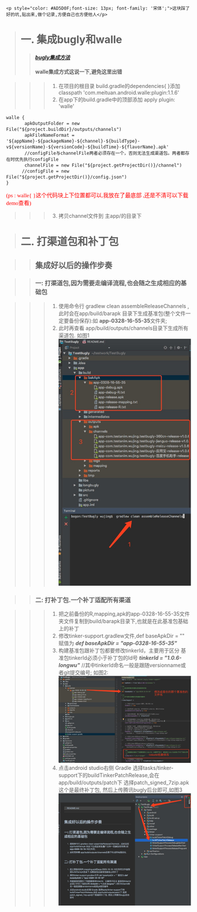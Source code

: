 ```
<p style="color: #AD5D0F;font-size: 13px; font-family: '宋体';">这块踩了好的坑,贴出来,做个记录,方便自己也方便他人</p>
```
> # 一. 集成bugly和walle
 >> ####  *[bugly集成方法](https://bugly.qq.com/docs/user-guide/instruction-manual-android-hotfix/?v=20180119105842)*
>>  ####  walle集成方式这说一下,避免这里出错

>>> 1. 在项目的根目录 build.gradle的dependencies{ }添加  classpath 'com.meituan.android.walle:plugin:1.1.6'
>>> 2. 在app下的build.gradle中的顶部添加 apply plugin: 'walle'
```
walle {
       apkOutputFolder = new File("${project.buildDir}/outputs/channels")
       apkFileNameFormat = '${appName}-${packageName}-${channel}-${buildType}-v${versionName}-${versionCode}-${buildTime}-${flavorName}.apk'
       //configFile与channelFile两者必须存在一个，否则无法生成渠道包。两者都存在时优先执行configFile
       channelFile = new File("${project.getProjectDir()}/channel")
      //configFile = new File("${project.getProjectDir()}/config.json")
}

```
<p style="color: #ff0000;font-size: 15px; font-family: '宋体';">(ps : walle{ }这个代码块上下位置都可以,我放在了最底部 ,还是不清可以下载demo查看)</p>

>>>  3. 拷贝channel文件到 主app/的目录下


> # 二. 打渠道包和补丁包

>> ## 集成好以后的操作步奏

>> ### 一: 打渠道包,因为需要走编译流程,也会随之生成相应的基础包

>>> 1. 使用命令行 gradlew clean assembleReleaseChannels , 此时会在app/build/barapk 目录下生成基准包(整个文件一定要备份保存):如 **app-0328-16-55-35**文件夹;
>>> 2. 此时再查看 app/build/outputs/channels目录下生成所有渠道包. 如图1 ![](./picture/pic1.png)

>> ### 二: 打补丁包.一个补丁适配所有渠道


>>> 1. 把之前备份的R,mapping,apk的app-0328-16-55-35文件夹文件复制到build/barapk目录下,也就是在此基准包基础上的补丁
>>> 2. 修改tinker-support.gradlew文件,def baseApkDir = "" 赋值为 ***def baseApkDir = "app-0328-16-55-35"***
>>> 3. 构建基准包跟补丁包都要修改tinkerId，主要用于区分  基准包tinkerId必须小于补丁包的Id号
        ***tinkerId = "1.0.6-longwu"***  //其中tinkerId命名一般是跟随versionname或者git提交编号; 如图2:![](./picture/pic2.png)
>>> 4. 点击android studio右侧 Gradle 选择tasks/tinker-support下的buildTinkerPatchRelease,会在 app/build/outputs/patch下 选择patch_signed_7zip.apk这个是最终补丁包,
然后上传腾讯bugly后台即可,如图3 ![](./picture/pic3.png)

